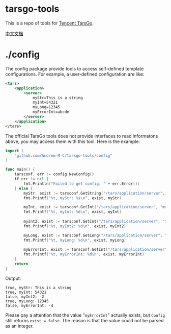 # tarsgo-tools
This is a repo of tools for [Tencent TarsGo](https://github.com/TarsCloud/TarsGo/). 

[中文文档](https://cloud.tencent.com/developer/article/1394093)

# ./config

The config package provide tools to access self-defined template configurations. For example, a user-defined configuration are like:

```xml
<tars>
    <application>
        <server>
			myStr=This is a string
            myInt=54321
            myLong=12345
            myErrorInt=abcde
        </server>
    </application>
</tars>
```

The official TarsGo tools does not provide interfaces to read informatons above, you may access them with this tool. Here is the example:

```go
import (
	"github.com/Andrew-M-C/tarsgo-tools/config"
)

func main() {
    tarsconf, err := config.NewConfig()
    if err != nil {
        fmt.Println("Failed to get config: " + err.Error())
    } else {
        myStr, exist := tarsconf.GetString("/tars/application/server", "myStr", "WHAT?")
        fmt.Printf("%t, myStr: %s\n", exist, myStr)

        myInt, exist := tarsconf.GetInt("/tars/application/server", "myInt", -1)
        fmt.Printf("%t, myInt: %d\n", exist, myInt)
        
        myInt2, exist := tarsconf.GetInt("/tars/application/server", "myInt2", -2)
        fmt.Printf("%t, myInt2: %d\n", exist, myInt2)

        myLong, exist := tarsconf.GetLong("/tars/application/server", "myLong", -3)
        fmt.Printf("%t, myLong: %d\n", exist, myLong)
        
        myErrorInt, exist := tarsconf.GetInt("/tars/application/server", "myInt", -4)
        fmt.Printf("%t, myErrorInt: %d\n", exist, myErrorInt)
    }
    return
}
```

Output:

```shell
true, myStr: This is a string
true, myInt: 54321
false, myInt2: -2
true, myLong: 12345
false, myErrorInt: -4
```

Please pay a attention that the value "`myErrorInt`" actually exists, but `Config` still returns `exist = false`. The reason is that the value could not be parsed as an integer.